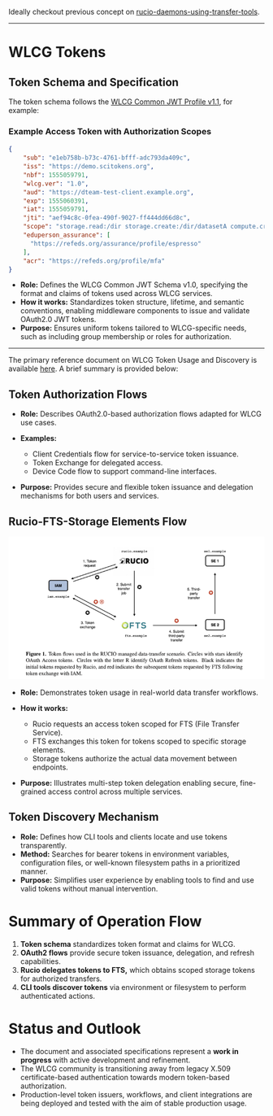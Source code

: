 Ideally checkout previous concept on [rucio-daemons-using-transfer-tools](./rucio-daemons-using-transfer-tools.md).

---

# WLCG Tokens

## Token Schema and Specification

The token schema follows the [WLCG Common JWT Profile v1.1](https://github.com/WLCG-AuthZ-WG/common-jwt-profile/blob/master/v1.1/profile.md), for example:

### Example Access Token with Authorization Scopes

```json
{
    "sub": "e1eb758b-b73c-4761-bfff-adc793da409c",
    "iss": "https://demo.scitokens.org",
    "nbf": 1555059791,
    "wlcg.ver": "1.0",
    "aud": "https://dteam-test-client.example.org",
    "exp": 1555060391,
    "iat": 1555059791,
    "jti": "aef94c8c-0fea-490f-9027-ff444dd66d8c",
    "scope": "storage.read:/dir storage.create:/dir/datasetA compute.create",
    "eduperson_assurance": [
      "https://refeds.org/assurance/profile/espresso"
    ],
    "acr": "https://refeds.org/profile/mfa"
}
```

* **Role:** Defines the WLCG Common JWT Schema v1.0, specifying the format and claims of tokens used across WLCG services.
* **How it works:** Standardizes token structure, lifetime, and semantic conventions, enabling middleware components to issue and validate OAuth2.0 JWT tokens.
* **Purpose:** Ensures uniform tokens tailored to WLCG-specific needs, such as including group membership or roles for authorization.

---

The primary reference document on WLCG Token Usage and Discovery is available [here](https://cds.cern.ch/record/2813819/files/document.pdf). A brief summary is provided below:

## Token Authorization Flows

* **Role:** Describes OAuth2.0-based authorization flows adapted for WLCG use cases.
* **Examples:**

  * Client Credentials flow for service-to-service token issuance.
  * Token Exchange for delegated access.
  * Device Code flow to support command-line interfaces.
* **Purpose:** Provides secure and flexible token issuance and delegation mechanisms for both users and services.

## Rucio-FTS-Storage Elements Flow

![](../images/rucio-fts-storage-elements-flow.png)

* **Role:** Demonstrates token usage in real-world data transfer workflows.
* **How it works:**

  * Rucio requests an access token scoped for FTS (File Transfer Service).
  * FTS exchanges this token for tokens scoped to specific storage elements.
  * Storage tokens authorize the actual data movement between endpoints.
* **Purpose:** Illustrates multi-step token delegation enabling secure, fine-grained access control across multiple services.


## Token Discovery Mechanism

* **Role:** Defines how CLI tools and clients locate and use tokens transparently.
* **Method:** Searches for bearer tokens in environment variables, configuration files, or well-known filesystem paths in a prioritized manner.
* **Purpose:** Simplifies user experience by enabling tools to find and use valid tokens without manual intervention.

# Summary of Operation Flow

1. **Token schema** standardizes token format and claims for WLCG.
2. **OAuth2 flows** provide secure token issuance, delegation, and refresh capabilities.
3. **Rucio delegates tokens to FTS,** which obtains scoped storage tokens for authorized transfers.
4. **CLI tools discover tokens** via environment or filesystem to perform authenticated actions.

# Status and Outlook

* The document and associated specifications represent a **work in progress** with active development and refinement.
* The WLCG community is transitioning away from legacy X.509 certificate-based authentication towards modern token-based authorization.
* Production-level token issuers, workflows, and client integrations are being deployed and tested with the aim of stable production usage.
